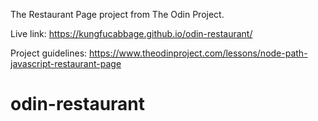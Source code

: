 The Restaurant Page project from The Odin Project.

Live link: https://kungfucabbage.github.io/odin-restaurant/

Project guidelines: https://www.theodinproject.com/lessons/node-path-javascript-restaurant-page

# odin-restaurant
